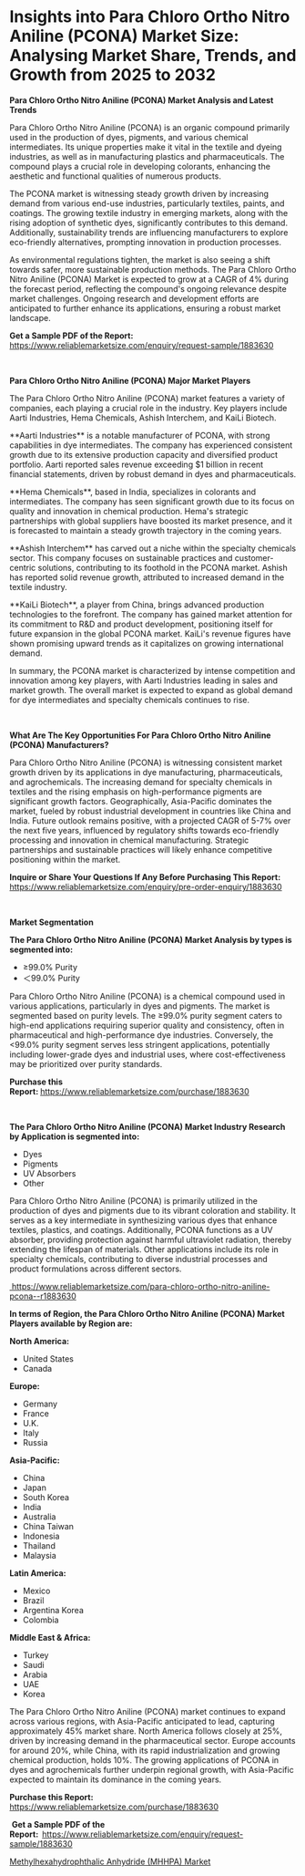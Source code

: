 <p><h1>Insights into Para Chloro Ortho Nitro Aniline (PCONA) Market Size: Analysing Market Share, Trends, and Growth from 2025 to 2032</h1></p><p><strong>Para Chloro Ortho Nitro Aniline (PCONA) Market Analysis and Latest Trends</strong></p>
<p><p>Para Chloro Ortho Nitro Aniline (PCONA) is an organic compound primarily used in the production of dyes, pigments, and various chemical intermediates. Its unique properties make it vital in the textile and dyeing industries, as well as in manufacturing plastics and pharmaceuticals. The compound plays a crucial role in developing colorants, enhancing the aesthetic and functional qualities of numerous products.</p><p>The PCONA market is witnessing steady growth driven by increasing demand from various end-use industries, particularly textiles, paints, and coatings. The growing textile industry in emerging markets, along with the rising adoption of synthetic dyes, significantly contributes to this demand. Additionally, sustainability trends are influencing manufacturers to explore eco-friendly alternatives, prompting innovation in production processes.</p><p>As environmental regulations tighten, the market is also seeing a shift towards safer, more sustainable production methods. The Para Chloro Ortho Nitro Aniline (PCONA) Market is expected to grow at a CAGR of 4% during the forecast period, reflecting the compound's ongoing relevance despite market challenges. Ongoing research and development efforts are anticipated to further enhance its applications, ensuring a robust market landscape.</p></p>
<p><strong>Get a Sample PDF of the Report:&nbsp;</strong> <a href="https://www.reliablemarketsize.com/enquiry/request-sample/1883630?utm_campaign=2192&utm_medium=2&utm_source=Github&utm_content=ia&utm_term=04022025&utm_id=para-chloro-ortho-nitro-aniline-pcona">https://www.reliablemarketsize.com/enquiry/request-sample/1883630</a></p>
<p>&nbsp;</p>
<p><strong>Para Chloro Ortho Nitro Aniline (PCONA) Major Market Players</strong></p>
<p><p>The Para Chloro Ortho Nitro Aniline (PCONA) market features a variety of companies, each playing a crucial role in the industry. Key players include Aarti Industries, Hema Chemicals, Ashish Interchem, and KaiLi Biotech.</p><p>**Aarti Industries** is a notable manufacturer of PCONA, with strong capabilities in dye intermediates. The company has experienced consistent growth due to its extensive production capacity and diversified product portfolio. Aarti reported sales revenue exceeding $1 billion in recent financial statements, driven by robust demand in dyes and pharmaceuticals.</p><p>**Hema Chemicals**, based in India, specializes in colorants and intermediates. The company has seen significant growth due to its focus on quality and innovation in chemical production. Hema's strategic partnerships with global suppliers have boosted its market presence, and it is forecasted to maintain a steady growth trajectory in the coming years.</p><p>**Ashish Interchem** has carved out a niche within the specialty chemicals sector. This company focuses on sustainable practices and customer-centric solutions, contributing to its foothold in the PCONA market. Ashish has reported solid revenue growth, attributed to increased demand in the textile industry.</p><p>**KaiLi Biotech**, a player from China, brings advanced production technologies to the forefront. The company has gained market attention for its commitment to R&D and product development, positioning itself for future expansion in the global PCONA market. KaiLi's revenue figures have shown promising upward trends as it capitalizes on growing international demand.</p><p>In summary, the PCONA market is characterized by intense competition and innovation among key players, with Aarti Industries leading in sales and market growth. The overall market is expected to expand as global demand for dye intermediates and specialty chemicals continues to rise.</p></p>
<p>&nbsp;</p>
<p><strong>What Are The Key Opportunities For Para Chloro Ortho Nitro Aniline (PCONA) Manufacturers?</strong></p>
<p><p>Para Chloro Ortho Nitro Aniline (PCONA) is witnessing consistent market growth driven by its applications in dye manufacturing, pharmaceuticals, and agrochemicals. The increasing demand for specialty chemicals in textiles and the rising emphasis on high-performance pigments are significant growth factors. Geographically, Asia-Pacific dominates the market, fueled by robust industrial development in countries like China and India. Future outlook remains positive, with a projected CAGR of 5-7% over the next five years, influenced by regulatory shifts towards eco-friendly processing and innovation in chemical manufacturing. Strategic partnerships and sustainable practices will likely enhance competitive positioning within the market.</p></p>
<p><strong>Inquire or Share Your Questions If Any Before Purchasing This Report:</strong> <a href="https://www.reliablemarketsize.com/enquiry/pre-order-enquiry/1883630?utm_campaign=2192&utm_medium=2&utm_source=Github&utm_content=ia&utm_term=04022025&utm_id=para-chloro-ortho-nitro-aniline-pcona">https://www.reliablemarketsize.com/enquiry/pre-order-enquiry/1883630</a></p>
<p>&nbsp;</p>
<p><strong>Market Segmentation</strong></p>
<p><strong>The Para Chloro Ortho Nitro Aniline (PCONA) Market Analysis by types is segmented into:</strong></p>
<p><ul><li>≥99.0% Purity</li><li>＜99.0% Purity</li></ul></p>
<p><p>Para Chloro Ortho Nitro Aniline (PCONA) is a chemical compound used in various applications, particularly in dyes and pigments. The market is segmented based on purity levels. The ≥99.0% purity segment caters to high-end applications requiring superior quality and consistency, often in pharmaceutical and high-performance dye industries. Conversely, the <99.0% purity segment serves less stringent applications, potentially including lower-grade dyes and industrial uses, where cost-effectiveness may be prioritized over purity standards.</p></p>
<p><strong>Purchase this Report:&nbsp;</strong><a href="https://www.reliablemarketsize.com/purchase/1883630?utm_campaign=2192&utm_medium=2&utm_source=Github&utm_content=ia&utm_term=04022025&utm_id=para-chloro-ortho-nitro-aniline-pcona">https://www.reliablemarketsize.com/purchase/1883630</a></p>
<p>&nbsp;</p>
<p><strong>The Para Chloro Ortho Nitro Aniline (PCONA) Market Industry Research by Application is segmented into:</strong></p>
<p><ul><li>Dyes</li><li>Pigments</li><li>UV Absorbers</li><li>Other</li></ul></p>
<p><p>Para Chloro Ortho Nitro Aniline (PCONA) is primarily utilized in the production of dyes and pigments due to its vibrant coloration and stability. It serves as a key intermediate in synthesizing various dyes that enhance textiles, plastics, and coatings. Additionally, PCONA functions as a UV absorber, providing protection against harmful ultraviolet radiation, thereby extending the lifespan of materials. Other applications include its role in specialty chemicals, contributing to diverse industrial processes and product formulations across different sectors.</p></p>
<p><a href="https://www.reliablemarketsize.com/para-chloro-ortho-nitro-aniline-pcona--r1883630?utm_campaign=2192&utm_medium=2&utm_source=Github&utm_content=ia&utm_term=04022025&utm_id=para-chloro-ortho-nitro-aniline-pcona">&nbsp;https://www.reliablemarketsize.com/para-chloro-ortho-nitro-aniline-pcona--r1883630</a></p>
<p><strong>In terms of Region, the Para Chloro Ortho Nitro Aniline (PCONA) Market Players available by Region are:</strong></p>
<p>
    <p> <strong> North America: </strong>
        <ul>
            <li>United States</li>
            <li>Canada</li>
        </ul>
        </p> 
    <p> <strong> Europe: </strong>
        <ul>
            <li>Germany</li>
            <li>France</li>
            <li>U.K.</li>
            <li>Italy</li>
            <li>Russia</li>
        </ul>
        </p> 
    <p> <strong> Asia-Pacific: </strong>
        <ul>
            <li>China</li>
            <li>Japan</li>
            <li>South Korea</li>
            <li>India</li>
            <li>Australia</li>
            <li>China Taiwan</li>
            <li>Indonesia</li>
            <li>Thailand</li>
            <li>Malaysia</li>
        </ul>
        </p> 
    <p> <strong> Latin America: </strong>
        <ul>
            <li>Mexico</li>
            <li>Brazil</li>
            <li>Argentina Korea</li>
            <li>Colombia</li>
        </ul>
        </p> 
    <p> <strong> Middle East & Africa: </strong>
        <ul>
            <li>Turkey</li>
            <li>Saudi</li>
            <li>Arabia</li>
            <li>UAE</li>
            <li>Korea</li>
        </ul>
    </p>
    </p>
<p><p>The Para Chloro Ortho Nitro Aniline (PCONA) market continues to expand across various regions, with Asia-Pacific anticipated to lead, capturing approximately 45% market share. North America follows closely at 25%, driven by increasing demand in the pharmaceutical sector. Europe accounts for around 20%, while China, with its rapid industrialization and growing chemical production, holds 10%. The growing applications of PCONA in dyes and agrochemicals further underpin regional growth, with Asia-Pacific expected to maintain its dominance in the coming years.</p></p>
<p><strong>Purchase this Report: </strong><a href="https://www.reliablemarketsize.com/purchase/1883630?utm_campaign=2192&utm_medium=2&utm_source=Github&utm_content=ia&utm_term=04022025&utm_id=para-chloro-ortho-nitro-aniline-pcona">https://www.reliablemarketsize.com/purchase/1883630</a></p>
<p>&nbsp;<strong>Get a Sample PDF of the Report:&nbsp;&nbsp;</strong><a href="https://www.reliablemarketsize.com/enquiry/request-sample/1883630?utm_campaign=2192&utm_medium=2&utm_source=Github&utm_content=ia&utm_term=04022025&utm_id=para-chloro-ortho-nitro-aniline-pcona">https://www.reliablemarketsize.com/enquiry/request-sample/1883630</a></p>
<p><strong></strong></p>
<p><p><a href="https://github.com/WashimHussain441/Market-Research-Report-List-1/blob/main/methylhexahydrophthalic-anhydride-mhhpa-market.md?utm_campaign=2192&utm_medium=2&utm_source=Github&utm_content=ia&utm_term=04022025&utm_id=para-chloro-ortho-nitro-aniline-pcona">Methylhexahydrophthalic Anhydride (MHHPA) Market</a></p></p>